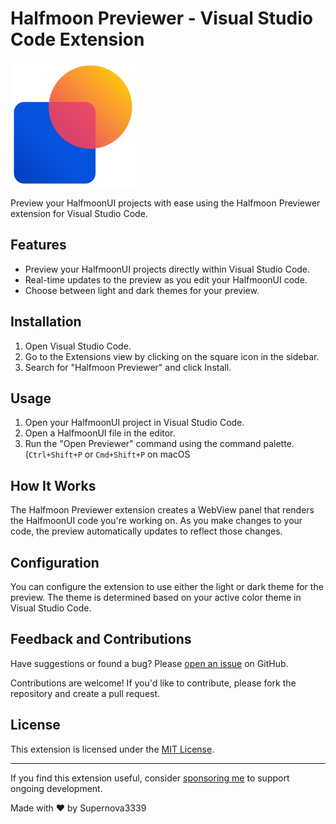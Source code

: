 # Halfmoon Previewer - Visual Studio Code Extension

![Halfmoon Previewer](icon.png)

Preview your HalfmoonUI projects with ease using the Halfmoon Previewer extension for Visual Studio Code.

## Features

- Preview your HalfmoonUI projects directly within Visual Studio Code.
- Real-time updates to the preview as you edit your HalfmoonUI code.
- Choose between light and dark themes for your preview.

## Installation

1. Open Visual Studio Code.
2. Go to the Extensions view by clicking on the square icon in the sidebar.
3. Search for "Halfmoon Previewer" and click Install.

## Usage

1. Open your HalfmoonUI project in Visual Studio Code.
2. Open a HalfmoonUI file in the editor.
3. Run the "Open Previewer" command using the command palette. (`Ctrl+Shift+P` or `Cmd+Shift+P` on macOS

## How It Works

The Halfmoon Previewer extension creates a WebView panel that renders the HalfmoonUI code you're working on. As you make changes to your code, the preview automatically updates to reflect those changes.

## Configuration

You can configure the extension to use either the light or dark theme for the preview. The theme is determined based on your active color theme in Visual Studio Code.

## Feedback and Contributions

Have suggestions or found a bug? Please [open an issue](https://github.com/supernova3339/halfmoon-previewer/issues) on GitHub.

Contributions are welcome! If you'd like to contribute, please fork the repository and create a pull request.

## License

This extension is licensed under the [MIT License](https://github.com/Supernova3339/halfmoon-previewer/blob/master/LICENSE.md).

---

If you find this extension useful, consider [sponsoring me](https://github.com/sponsors/Supernova3339/) to support ongoing development.

Made with ❤️ by Supernova3339